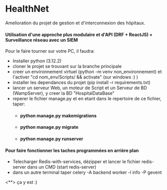# HealthNet
Amelioration du projet de gestion et d'interconnexion des hôpitaux. 
#### Utilisation d'une approche plus modulaire et d'API (DRF + ReactJS) + Surveillance réseau avec un SIEM

Pour le faire tourner sur votre PC, il faudra:
  - Installer python (3.12.2)
  - cloner le projet se trouvant sur la branche principale
  - creer un environnement virtuel (python -m venv non_environnement) et l'activer "cd nom_env/Scripts/ && activate" (sur windows :) )
  - installer les dependances du projet (pip install -r requirements.txt)
  - lancer un serveur Web, un moteur de Script et un Serveur de BD (WampServer), y creer la BD "HospitalDataBase"
  - reperer le fichier manage.py et en etant dans le repertoire de ce fichier, taper:
    - #### python manage.py makemigrations
    - #### python manage.py migrate
    - #### python manage.py runserver
  #### Pour faire fonctionner les taches programmées en arrière plan
  - Telecharger Redis-with-services, dézipper et lancer le fichier redis-server dans un CMD (start redis-server)
  - dans un autre terminal taper celery -A backend worker -l info -P gevent

<**> ça y est :)

